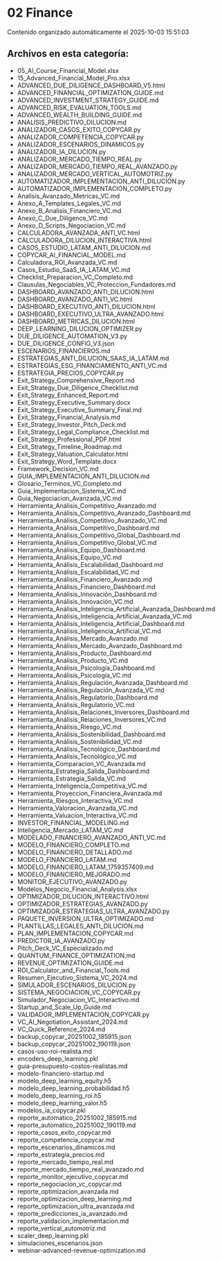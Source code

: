 # 02 Finance

Contenido organizado automáticamente el 2025-10-03 15:51:03

## Archivos en esta categoría:

- 05_AI_Course_Financial_Model.xlsx
- 15_Advanced_Financial_Model_Pro.xlsx
- ADVANCED_DUE_DILIGENCE_DASHBOARD_V5.html
- ADVANCED_FINANCIAL_OPTIMIZATION_GUIDE.md
- ADVANCED_INVESTMENT_STRATEGY_GUIDE.md
- ADVANCED_RISK_EVALUATION_TOOLS.md
- ADVANCED_WEALTH_BUILDING_GUIDE.md
- ANALISIS_PREDICTIVO_DILUCION.md
- ANALIZADOR_CASOS_EXITO_COPYCAR.py
- ANALIZADOR_COMPETENCIA_COPYCAR.py
- ANALIZADOR_ESCENARIOS_DINAMICOS.py
- ANALIZADOR_IA_DILUCION.py
- ANALIZADOR_MERCADO_TIEMPO_REAL.py
- ANALIZADOR_MERCADO_TIEMPO_REAL_AVANZADO.py
- ANALIZADOR_MERCADO_VERTICAL_AUTOMOTRIZ.py
- AUTOMATIZADOR_IMPLEMENTACION_ANTI_DILUCION.py
- AUTOMATIZADOR_IMPLEMENTACION_COMPLETO.py
- Analisis_Avanzado_Metricas_VC.md
- Anexo_A_Templates_Legales_VC.md
- Anexo_B_Analisis_Financiero_VC.md
- Anexo_C_Due_Diligence_VC.md
- Anexo_D_Scripts_Negociacion_VC.md
- CALCULADORA_AVANZADA_ANTI_VC.html
- CALCULADORA_DILUCION_INTERACTIVA.html
- CASOS_ESTUDIO_LATAM_ANTI_DILUCION.md
- COPYCAR_AI_FINANCIAL_MODEL.md
- Calculadora_ROI_Avanzada_VC.md
- Casos_Estudio_SaaS_IA_LATAM_VC.md
- Checklist_Preparacion_VC_Completo.md
- Clausulas_Negociables_VC_Proteccion_Fundadores.md
- DASHBOARD_AVANZADO_ANTI_DILUCION.html
- DASHBOARD_AVANZADO_ANTI_VC.html
- DASHBOARD_EXECUTIVO_ANTI_DILUCION.html
- DASHBOARD_EXECUTIVO_ULTRA_AVANZADO.html
- DASHBOARD_METRICAS_DILUCION.html
- DEEP_LEARNING_DILUCION_OPTIMIZER.py
- DUE_DILIGENCE_AUTOMATION_V3.py
- DUE_DILIGENCE_CONFIG_V3.json
- ESCENARIOS_FINANCIEROS.md
- ESTRATEGIAS_ANTI_DILUCION_SAAS_IA_LATAM.md
- ESTRATEGIAS_ESG_FINANCIAMIENTO_ANTI_VC.md
- ESTRATEGIA_PRECIOS_COPYCAR.py
- Exit_Strategy_Comprehensive_Report.md
- Exit_Strategy_Due_Diligence_Checklist.md
- Exit_Strategy_Enhanced_Report.md
- Exit_Strategy_Executive_Summary.docx
- Exit_Strategy_Executive_Summary_Final.md
- Exit_Strategy_Financial_Analysis.md
- Exit_Strategy_Investor_Pitch_Deck.md
- Exit_Strategy_Legal_Compliance_Checklist.md
- Exit_Strategy_Professional_PDF.html
- Exit_Strategy_Timeline_Roadmap.md
- Exit_Strategy_Valuation_Calculator.html
- Exit_Strategy_Word_Template.docx
- Framework_Decision_VC.md
- GUIA_IMPLEMENTACION_ANTI_DILUCION.md
- Glosario_Terminos_VC_Completo.md
- Guia_Implementacion_Sistema_VC.md
- Guia_Negociacion_Avanzada_VC.md
- Herramienta_Análisis_Competitivo_Avanzado.md
- Herramienta_Análisis_Competitivo_Avanzado_Dashboard.md
- Herramienta_Análisis_Competitivo_Avanzado_VC.md
- Herramienta_Análisis_Competitivo_Dashboard.md
- Herramienta_Análisis_Competitivo_Global_Dashboard.md
- Herramienta_Análisis_Competitivo_Global_VC.md
- Herramienta_Análisis_Equipo_Dashboard.md
- Herramienta_Análisis_Equipo_VC.md
- Herramienta_Análisis_Escalabilidad_Dashboard.md
- Herramienta_Análisis_Escalabilidad_VC.md
- Herramienta_Análisis_Financiero_Avanzado.md
- Herramienta_Análisis_Financiero_Dashboard.md
- Herramienta_Análisis_Innovación_Dashboard.md
- Herramienta_Análisis_Innovación_VC.md
- Herramienta_Análisis_Inteligencia_Artificial_Avanzada_Dashboard.md
- Herramienta_Análisis_Inteligencia_Artificial_Avanzada_VC.md
- Herramienta_Análisis_Inteligencia_Artificial_Dashboard.md
- Herramienta_Análisis_Inteligencia_Artificial_VC.md
- Herramienta_Análisis_Mercado_Avanzado.md
- Herramienta_Análisis_Mercado_Avanzado_Dashboard.md
- Herramienta_Análisis_Producto_Dashboard.md
- Herramienta_Análisis_Producto_VC.md
- Herramienta_Análisis_Psicología_Dashboard.md
- Herramienta_Análisis_Psicología_VC.md
- Herramienta_Análisis_Regulación_Avanzada_Dashboard.md
- Herramienta_Análisis_Regulación_Avanzada_VC.md
- Herramienta_Análisis_Regulatorio_Dashboard.md
- Herramienta_Análisis_Regulatorio_VC.md
- Herramienta_Análisis_Relaciones_Inversores_Dashboard.md
- Herramienta_Análisis_Relaciones_Inversores_VC.md
- Herramienta_Análisis_Riesgo_VC.md
- Herramienta_Análisis_Sostenibilidad_Dashboard.md
- Herramienta_Análisis_Sostenibilidad_VC.md
- Herramienta_Análisis_Tecnológico_Dashboard.md
- Herramienta_Análisis_Tecnológico_VC.md
- Herramienta_Comparacion_VC_Avanzada.md
- Herramienta_Estrategia_Salida_Dashboard.md
- Herramienta_Estrategia_Salida_VC.md
- Herramienta_Inteligencia_Competitiva_VC.md
- Herramienta_Proyeccion_Financiera_Avanzada.md
- Herramienta_Riesgos_Interactiva_VC.md
- Herramienta_Valoracion_Avanzada_VC.md
- Herramienta_Valuacion_Interactiva_VC.md
- INVESTOR_FINANCIAL_MODELING.md
- Inteligencia_Mercado_LATAM_VC.md
- MODELADO_FINANCIERO_AVANZADO_ANTI_VC.md
- MODELO_FINANCIERO_COMPLETO.md
- MODELO_FINANCIERO_DETALLADO.md
- MODELO_FINANCIERO_LATAM.md
- MODELO_FINANCIERO_LATAM_1759357409.md
- MODELO_FINANCIERO_MEJORADO.md
- MONITOR_EJECUTIVO_AVANZADO.py
- Modelos_Negocio_Financial_Analysis.xlsx
- OPTIMIZADOR_DILUCION_INTERACTIVO.html
- OPTIMIZADOR_ESTRATEGIAS_AVANZADO.py
- OPTIMIZADOR_ESTRATEGIAS_ULTRA_AVANZADO.py
- PAQUETE_INVERSION_ULTRA_OPTIMIZADO.md
- PLANTILLAS_LEGALES_ANTI_DILUCION.md
- PLAN_IMPLEMENTACION_COPYCAR.md
- PREDICTOR_IA_AVANZADO.py
- Pitch_Deck_VC_Especializado.md
- QUANTUM_FINANCE_OPTIMIZATION.md
- REVENUE_OPTIMIZATION_GUIDE.md
- ROI_Calculator_and_Financial_Tools.md
- Resumen_Ejecutivo_Sistema_VC_2024.md
- SIMULADOR_ESCENARIOS_DILUCION.py
- SISTEMA_NEGOCIACION_VC_COPYCAR.py
- Simulador_Negociacion_VC_Interactivo.md
- Startup_and_Scale_Up_Guide.md
- VALIDADOR_IMPLEMENTACION_COPYCAR.py
- VC_AI_Negotiation_Assistant_2024.md
- VC_Quick_Reference_2024.md
- backup_copycar_20251002_185915.json
- backup_copycar_20251002_190119.json
- casos-uso-roi-realista.md
- encoders_deep_learning.pkl
- guia-presupuesto-costos-realistas.md
- modelo-financiero-startup.md
- modelo_deep_learning_equity.h5
- modelo_deep_learning_probabilidad.h5
- modelo_deep_learning_roi.h5
- modelo_deep_learning_valor.h5
- modelos_ia_copycar.pkl
- reporte_automatico_20251002_185915.md
- reporte_automatico_20251002_190119.md
- reporte_casos_exito_copycar.md
- reporte_competencia_copycar.md
- reporte_escenarios_dinamicos.md
- reporte_estrategia_precios.md
- reporte_mercado_tiempo_real.md
- reporte_mercado_tiempo_real_avanzado.md
- reporte_monitor_ejecutivo_copycar.md
- reporte_negociacion_vc_copycar.md
- reporte_optimizacion_avanzada.md
- reporte_optimizacion_deep_learning.md
- reporte_optimizacion_ultra_avanzada.md
- reporte_predicciones_ia_avanzado.md
- reporte_validacion_implementacion.md
- reporte_vertical_automotriz.md
- scaler_deep_learning.pkl
- simulaciones_escenarios.json
- webinar-advanced-revenue-optimization.md
